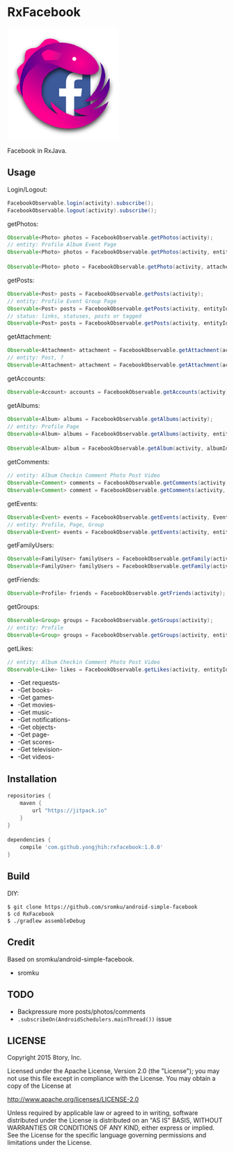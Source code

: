 # RxFacebook

[![rxparse.png](art/rxfacebook.png)](art/rxfacebook.png)

<!--
[![rxfacebook.svg](art/rxfacebook.svg)](art/rxfacebook.svg)
-->

Facebook in RxJava.

## Usage

Login/Logout:

```java
FacebookObservable.login(activity).subscribe();
FacebookObservable.logout(activity).subscribe();
```

getPhotos:

```java
Observable<Photo> photos = FacebookObservable.getPhotos(activity);
// entity: Profile Album Event Page
Observable<Photo> photos = FacebookObservable.getPhotos(activity, entityId);

Observable<Photo> photo = FacebookObservable.getPhoto(activity, attachement);
```

getPosts:

```java
Observable<Post> posts = FacebookObservable.getPosts(activity);
// entity: Profile Event Group Page
Observable<Post> posts = FacebookObservable.getPosts(activity, entityId);
// status: links, statuses, posts or tagged
Observable<Post> posts = FacebookObservable.getPosts(activity, entityId, PostType.STATUSES);
```

getAttachment:

```java
Observable<Attachment> attachment = FacebookObservable.getAttachment(activity, post);
// entity: Post, ?
Observable<Attachment> attachment = FacebookObservable.getAttachment(activity, entityId);
```

getAccounts:

```java
Observable<Account> accounts = FacebookObservable.getAccounts(activity);
```

getAlbums:

```java
Observable<Album> albums = FacebookObservable.getAlbums(activity);
// entity: Profile Page
Observable<Album> albums = FacebookObservable.getAlbums(activity, entityId);

Observable<Album> album = FacebookObservable.getAlbum(activity, albumId);
```

getComments:

```java
// entity: Album Checkin Comment Photo Post Video
Observable<Comment> comments = FacebookObservable.getComments(activity, entityId);
Observable<Comment> comment = FacebookObservable.getComments(activity, commentId);
```

getEvents:

```java
Observable<Event> events = FacebookObservable.getEvents(activity, EventDecision.ATTENDING);
// entity: Profile, Page, Group
Observable<Event> events = FacebookObservable.getEvents(activity, entityId, EventDecision.ATTENDING);
```

getFamilyUsers:

```java
Observable<FamilyUser> familyUsers = FacebookObservable.getFamily(activity);
Observable<FamilyUser> familyUsers = FacebookObservable.getFamily(activity, profileId);
```

getFriends:

```java
Observable<Profile> friends = FacebookObservable.getFriends(activity);
```

getGroups:

```java
Observable<Group> groups = FacebookObservable.getGroups(activity);
// entity: Profile
Observable<Group> groups = FacebookObservable.getGroups(activity, entityId);
```

getLikes:

```java
// entity: Album Checkin Comment Photo Post Video
Observable<Like> likes = FacebookObservable.getLikes(activity, entityId);
```

* -Get requests-
* -Get books-
* -Get games-
* -Get movies-
* -Get music-
* -Get notifications-
* -Get objects-
* -Get page-
* -Get scores-
* -Get television-
* -Get videos-

## Installation

```gradle
repositories {
    maven {
        url "https://jitpack.io"
    }
}

dependencies {
    compile 'com.github.yongjhih:rxfacebook:1.0.0'
}
```

## Build

DIY:

```
$ git clone https://github.com/sromku/android-simple-facebook
$ cd RxFacebook
$ ./gradlew assembleDebug
```

## Credit

Based on sromku/android-simple-facebook.

* sromku

## TODO

* Backpressure more posts/photos/comments
* `.subscribeOn(AndroidSchedulers.mainThread())` issue

## LICENSE

Copyright 2015 8tory, Inc.

Licensed under the Apache License, Version 2.0 (the "License"); you may not use this file except in compliance with the License. You may obtain a copy of the License at

http://www.apache.org/licenses/LICENSE-2.0

Unless required by applicable law or agreed to in writing, software distributed under the License is distributed on an "AS IS" BASIS, WITHOUT WARRANTIES OR CONDITIONS OF ANY KIND, either express or implied. See the License for the specific language governing permissions and limitations under the License.
